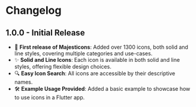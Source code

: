 # Changelog

## 1.0.0 - Initial Release

- 🎉 **First release of Majesticons**: Added over 1300 icons, both solid and line styles, covering multiple categories and use-cases.
- ✨ **Solid and Line Icons**: Each icon is available in both solid and line styles, offering flexible design choices.
- 🔍 **Easy Icon Search**: All icons are accessible by their descriptive names.
- 🛠 **Example Usage Provided**: Added a basic example to showcase how to use icons in a Flutter app.